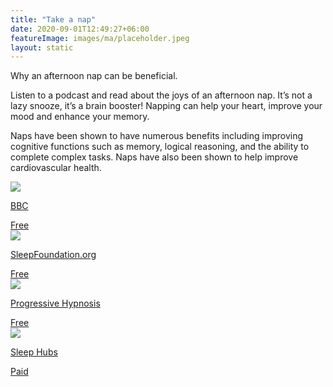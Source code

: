 ```yaml
---
title: "Take a nap"
date: 2020-09-01T12:49:27+06:00
featureImage: images/ma/placeholder.jpeg
layout: static
---
```


Why an afternoon nap can be beneficial.

Listen to a podcast and read about the joys of an afternoon nap. It’s not a lazy snooze, it’s a brain booster! Napping can help your heart, improve your mood and enhance your memory.

Naps have been shown to have numerous benefits including improving cognitive functions such as memory, logical reasoning, and the ability to complete complex tasks. Naps have also been shown to help improve cardiovascular health.

<a class="ma-link" href="https://www.bbc.co.uk/programmes/m001744m"><div class="ma-card"><div class="ma-icon"><img src ="/images/icon-check.png"/></div><div class="ma-name"><p>BBC</p></div><div class="ma-paid-text"><span>Free</span></div></div></a><a class="ma-link" href="https://www.sleepfoundation.org/sleep-hygiene/napping"><div class="ma-card"><div class="ma-icon"><img src ="/images/icon-check.png"/></div><div class="ma-name"><p>SleepFoundation.org</p></div><div class="ma-paid-text"><span>Free</span></div></div></a><a class="ma-link" href="https://www.youtube.com/watch?v=AFiRv1OITco"><div class="ma-card"><div class="ma-icon"><img src ="/images/icon-check.png"/></div><div class="ma-name"><p>Progressive Hypnosis</p></div><div class="ma-paid-text"><span>Free</span></div></div></a><a class="ma-link" href="https://www.awin1.com/cread.php?awinmid=18997&awinaffid=1198638&ued=https%3A%2F%2Fsleephubs.com%2F"><div class="ma-card"><div class="ma-icon"><img src ="/images/icon-pound.png"/></div><div class="ma-name"><p>Sleep Hubs</p></div><div class="ma-paid-text"><span>Paid</span></div></div></a>  

<br/><br/>






